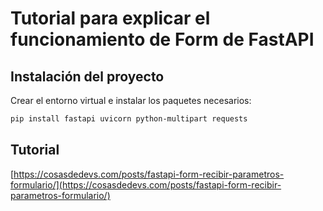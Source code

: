 # Tutorial para explicar el funcionamiento de Form de FastAPI

## Instalación del proyecto

Crear el entorno virtual e instalar los paquetes necesarios:

```bash
pip install fastapi uvicorn python-multipart requests
```

## Tutorial

[https://cosasdedevs.com/posts/fastapi-form-recibir-parametros-formulario/](https://cosasdedevs.com/posts/fastapi-form-recibir-parametros-formulario/)